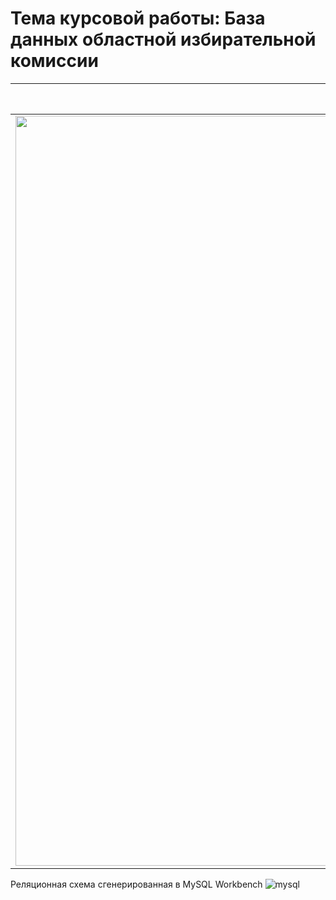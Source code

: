 # Тема курсовой работы: База данных областной избирательной комиссии

ER-диаграмма               | Реляционная схема
:-------------------------:|:-------------------------:
<img src="https://user-images.githubusercontent.com/63536056/219798146-4c57ccba-c857-4d3a-a527-c9e20e3c3ab3.png"  width="1200" />|![relational_schema](https://user-images.githubusercontent.com/63536056/219798045-d85a982f-d84a-4b66-8f6e-bd70c4c4d9d4.png)

Реляционная схема сгенерированная в MySQL Workbench
![mysql](https://user-images.githubusercontent.com/63536056/225045275-10d56375-4355-4439-8d0e-497ca2671f80.png)
